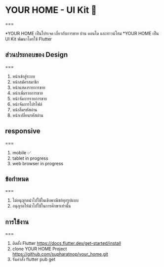 # YOUR HOME - UI Kit :house_with_garden:

===

*YOUR HOME เป็นโปรเจค เกี่ยวกับการขาย บ้าน คอนโด และทาวน์โฮม
*YOUR HOME เป็น UI Kit พัฒนาโดยใช้ Flutter

## ส่วนประกอบของ Design

===

1. หน้าเข้าสู่ระบบ
2. หน้าสมัครสมาชิก
3. หน้าแสดงรายการขาย
4. หน้าเพิ่มรายการขาย
5. หน้าจัดการรายการขาย
6. หน้าจัดการโปรไฟล์
7. หน้าลืมรหัสผ่าน
8. หน้าเปลี่ยนรหัสผ่าน

## responsive

===

1. mobile ✅
2. tablet in progress
3. web browser in progress

## ข้อกำหนด

===

1. ไม่อนุญาตนำไปใช้ในเชิงพาณิชย์ทุกรูปแบบ
2. อนุญาตให้นำไปใช้ในการศึกษาเท่านั้น

## การใช้งาน

===

1. ติดตั้ง Flutter https://docs.flutter.dev/get-started/install
2. clone YOUR HOME Project https://github.com/supharatnop/your_home.git
3. รันคำสั่ง flutter pub get
